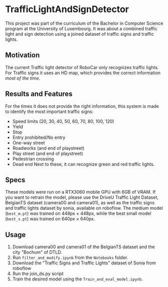 # TrafficLightAndSignDetector
This project was part of the curriculum of the Bachelor in Computer Science program at the University of Luxembourg. It was about a combined traffic light and sign detection using a joined dataset of traffic signs and traffic lights.

## Motivation
The current Traffic light detector of RoboCar only recognizes traffic lights. For Traffic signs it uses an HD map, which provides the correct information _most of the time_. 

## Results and Features
For the times it does not provide the right information, this system is made to identify the most important traffic signs:
- Speed limits (20, 30, 40, 50, 60, 70, 80, 100, 120)
- Yield
- Stop
- Entry prohibited/No entry
- One-way street
- Roadworks (and end of playstreet)
- Play street (and end of playstreet)
- Pedestrian crossing
- Dead end
Next to these, it can recognize green and red traffic lights.

## Specs
These models were run on a RTX3060 mobile GPU with 6GB of VRAM. If you want to retrain the model, please use the DriveU Traffic Light Dataset, BelgianTS dataset (camera00 and camera01), as well as the traffic signs and traffic lights dataset by sonia, available on roboflow.
The medium model (`best_m.pt`) was trained on 448px $\times$ 448px, while the best small model (`best_s.pt`) was trained on 640px $\times$ 640px.

## Usage

1. Download camera00 and camera01 of the BelgianTS dataset and the city "Bochum" of DTLD.
2. Run `filter_and_modify.ipynb` from the `Notebooks` folder.
3. Download the "Traffic Signs and Traffic Lights" dataset of Sonia from roboflow
4. Run the join_ds.py script
5. Train the desired model using the `Train_and_eval_model.ipynb`.
